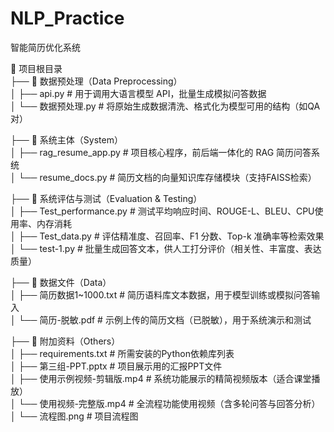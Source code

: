 # NLP_Practice
智能简历优化系统

📁 项目根目录  
├── 📁 数据预处理（Data Preprocessing）  
│   ├── api.py                     # 用于调用大语言模型 API，批量生成模拟问答数据  
│   └── 数据预处理.py             # 将原始生成数据清洗、格式化为模型可用的结构（如QA对）  
  
├── 📁 系统主体（System）  
│   ├── rag_resume_app.py          # 项目核心程序，前后端一体化的 RAG 简历问答系统  
│   └── resume_docs.py             # 简历文档的向量知识库存储模块（支持FAISS检索）  

├── 📁 系统评估与测试（Evaluation & Testing）  
│   ├── Test_performance.py        # 测试平均响应时间、ROUGE-L、BLEU、CPU使用率、内存消耗  
│   ├── Test_data.py               # 评估精准度、召回率、F1 分数、Top-k 准确率等检索效果  
│   └── test-1.py                  # 批量生成回答文本，供人工打分评价（相关性、丰富度、表达质量）  
  
├── 📁 数据文件（Data）  
│   ├── 简历数据1~1000.txt        # 简历语料库文本数据，用于模型训练或模拟问答输入  
│   └── 简历-脱敏.pdf             # 示例上传的简历文档（已脱敏），用于系统演示和测试  
  
├── 📁 附加资料（Others）  
│   ├── requirements.txt           # 所需安装的Python依赖库列表  
│   ├── 第三组-PPT.pptx           # 项目展示用的汇报PPT文件  
│   ├── 使用示例视频-剪辑版.mp4   # 系统功能展示的精简视频版本（适合课堂播放）  
│   └── 使用视频-完整版.mp4       # 全流程功能使用视频（含多轮问答与回答分析）  
│   └── 流程图.png       # 项目流程图  

